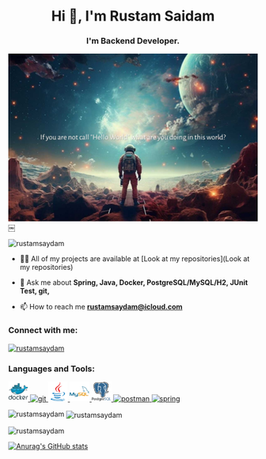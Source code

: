 <h1 align="center">Hi 👋, I'm Rustam Saidam</h1>
<h3 align="center">I'm Backend Developer.</h3>

![HelloWorld](https://github.com/RustamSaydam/RustamSaydam/blob/master/notreal_kosmos_photo1%20(1).jpeg?raw=true)
￼

<p align="left"> <img src="https://komarev.com/ghpvc/?username=rustamsaydam&label=Profile%20views&color=0e75b6&style=flat" alt="rustamsaydam" /> </p>

- 👨‍💻 All of my projects are available at [Look at my repositories](Look at my repositories)

- 💬 Ask me about **Spring, Java, Docker, PostgreSQL/MySQL/H2, JUnit Test, git,**

- 📫 How to reach me **rustamsaydam@icloud.com**

<h3 align="left">Connect with me:</h3>
<p align="left">
<a href="https://instagram.com/rustamsaydam" target="blank"><img align="center" src="https://raw.githubusercontent.com/rahuldkjain/github-profile-readme-generator/master/src/images/icons/Social/instagram.svg" alt="rustamsaydam" height="30" width="40" /></a>
</p>

<h3 align="left">Languages and Tools:</h3>
<p align="left"> <a href="https://www.docker.com/" target="_blank" rel="noreferrer"> <img src="https://raw.githubusercontent.com/devicons/devicon/master/icons/docker/docker-original-wordmark.svg" alt="docker" width="40" height="40"/> </a> <a href="https://git-scm.com/" target="_blank" rel="noreferrer"> <img src="https://www.vectorlogo.zone/logos/git-scm/git-scm-icon.svg" alt="git" width="40" height="40"/> </a> <a href="https://www.java.com" target="_blank" rel="noreferrer"> <img src="https://raw.githubusercontent.com/devicons/devicon/master/icons/java/java-original.svg" alt="java" width="40" height="40"/> </a> <a href="https://www.mysql.com/" target="_blank" rel="noreferrer"> <img src="https://raw.githubusercontent.com/devicons/devicon/master/icons/mysql/mysql-original-wordmark.svg" alt="mysql" width="40" height="40"/> </a> <a href="https://www.postgresql.org" target="_blank" rel="noreferrer"> <img src="https://raw.githubusercontent.com/devicons/devicon/master/icons/postgresql/postgresql-original-wordmark.svg" alt="postgresql" width="40" height="40"/> </a> <a href="https://postman.com" target="_blank" rel="noreferrer"> <img src="https://www.vectorlogo.zone/logos/getpostman/getpostman-icon.svg" alt="postman" width="40" height="40"/> </a> <a href="https://spring.io/" target="_blank" rel="noreferrer"> <img src="https://www.vectorlogo.zone/logos/springio/springio-icon.svg" alt="spring" width="40" height="40"/> </a> </p>

<p><img align="left" src="https://github-readme-stats.vercel.app/api/top-langs?username=rustamsaydam&show_icons=true&locale=en&layout=compact" alt="rustamsaydam" /></p>

<p>&nbsp;<img align="center" src="https://github-readme-stats.vercel.app/api?username=rustamsaydam&show_icons=true&locale=en" alt="rustamsaydam" /></p>

<p><img align="center" src="https://github-readme-streak-stats.herokuapp.com/?user=rustamsaydam&" alt="rustamsaydam" /></p>


[![Anurag's GitHub stats](https://github-readme-stats.vercel.app/api?username=rustamsaydam)](https://github.com/anuraghazra/github-readme-stats)
